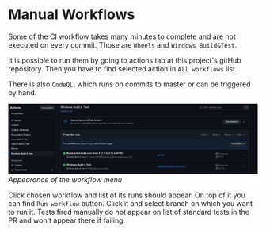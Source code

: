 # Manual Workflows

Some of the CI workflow takes many minutes to complete and are not executed on every commit. Those are `Wheels` and `Windows Build&Test`.

It is possible to run them by going to actions tab at this project's gitHub repository. Then you have to find selected action in `All workflows` list.

There is also `CodeQL`, which runs on commits to master or can be triggered by hand.

![image](resources/panel_screenshot.png "Appearance of workflow menu")
*Appearance of the workflow menu*

Click chosen workflow and list of its runs should appear. On top of it you can find `Run workflow` button. Click it and select branch on which you want to run it. Tests fired manually do not appear on list of standard tests in the PR and won't appear there if failing.
